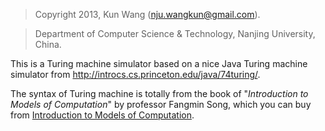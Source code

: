 > Copyright 2013, Kun Wang (nju.wangkun@gmail.com).

> Department of Computer Science & Technology, Nanjing University, China.


This is a Turing machine simulator based on a nice Java Turing machine simulator
from http://introcs.cs.princeton.edu/java/74turing/.

The syntax of Turing machine is totally from the book of
"*Introduction to Models of Computation*" by professor Fangmin Song, which you can buy from [Introduction to Models of Computation](http://www.amazon.cn/%E8%AE%A1%E7%AE%97%E6%9C%BA%E7%A7%91%E5%AD%A6%E4%B8%8E%E6%8A%80%E6%9C%AF%E7%A0%94%E7%A9%B6%E7%94%9F%E7%B3%BB%E5%88%97%E6%95%99%E6%9D%90-%E8%AE%A1%E7%AE%97%E6%A8%A1%E5%9E%8B%E5%AF%BC%E5%BC%95-%E5%AE%8B%E6%96%B9%E6%95%8F/dp/B008N6TA4U/ref=sr_1_1?ie=UTF8&qid=1421406550&sr=8-1&keywords=%E8%AE%A1%E7%AE%97%E6%A8%A1%E5%9E%8B%E5%AF%BC%E5%BC%95).


